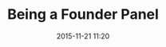 ---
time: "11:20 - 12:20"
date: 2015-11-21 11:20
room: 
 
breakout: 1
title: Being a Founder Panel
speakers:
  - Chee-Young Kim
  - Tracy Osborn
---